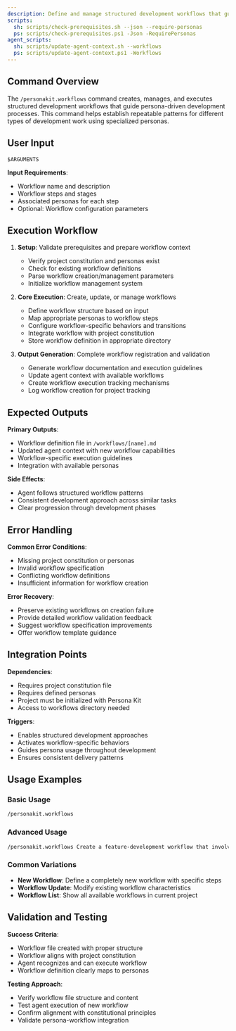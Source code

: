 ```yaml
---
description: Define and manage structured development workflows that guide persona-driven development processes.
scripts:
  sh: scripts/check-prerequisites.sh --json --require-personas
  ps: scripts/check-prerequisites.ps1 -Json -RequirePersonas
agent_scripts:
  sh: scripts/update-agent-context.sh --workflows
  ps: scripts/update-agent-context.ps1 -Workflows
---
```


## Command Overview

The `/personakit.workflows` command creates, manages, and executes structured development workflows that guide persona-driven development processes. This command helps establish repeatable patterns for different types of development work using specialized personas.

## User Input

```text>
$ARGUMENTS
```

**Input Requirements**:
- Workflow name and description
- Workflow steps and stages
- Associated personas for each step
- Optional: Workflow configuration parameters

## Execution Workflow

1. **Setup**: Validate prerequisites and prepare workflow context
   - Verify project constitution and personas exist
   - Check for existing workflow definitions
   - Parse workflow creation/management parameters
   - Initialize workflow management system

2. **Core Execution**: Create, update, or manage workflows
   - Define workflow structure based on input
   - Map appropriate personas to workflow steps
   - Configure workflow-specific behaviors and transitions
   - Integrate workflow with project constitution
   - Store workflow definition in appropriate directory

3. **Output Generation**: Complete workflow registration and validation
   - Generate workflow documentation and execution guidelines
   - Update agent context with available workflows
   - Create workflow execution tracking mechanisms
   - Log workflow creation for project tracking

## Expected Outputs

**Primary Outputs**:
- Workflow definition file in `/workflows/[name].md`
- Updated agent context with new workflow capabilities
- Workflow-specific execution guidelines
- Integration with available personas

**Side Effects**:
- Agent follows structured workflow patterns
- Consistent development approach across similar tasks
- Clear progression through development phases

## Error Handling

**Common Error Conditions**:
- Missing project constitution or personas
- Invalid workflow specification
- Conflicting workflow definitions
- Insufficient information for workflow creation

**Error Recovery**:
- Preserve existing workflows on creation failure
- Provide detailed workflow validation feedback
- Suggest workflow specification improvements
- Offer workflow template guidance

## Integration Points

**Dependencies**:
- Requires project constitution file
- Requires defined personas
- Project must be initialized with Persona Kit
- Access to workflows directory needed

**Triggers**:
- Enables structured development approaches
- Activates workflow-specific behaviors
- Guides persona usage throughout development
- Ensures consistent delivery patterns

## Usage Examples

### Basic Usage
```bash
/personakit.workflows
```

### Advanced Usage
```bash
/personakit.workflows Create a feature-development workflow that involves architecture review by senior-developer persona, implementation by junior-developer persona, and code review by reviewer persona
```

### Common Variations
- **New Workflow**: Define a completely new workflow with specific steps
- **Workflow Update**: Modify existing workflow characteristics
- **Workflow List**: Show all available workflows in current project

## Validation and Testing

**Success Criteria**:
- Workflow file created with proper structure
- Workflow aligns with project constitution
- Agent recognizes and can execute workflow
- Workflow definition clearly maps to personas

**Testing Approach**:
- Verify workflow file structure and content
- Test agent execution of new workflow
- Confirm alignment with constitutional principles
- Validate persona-workflow integration
</content>